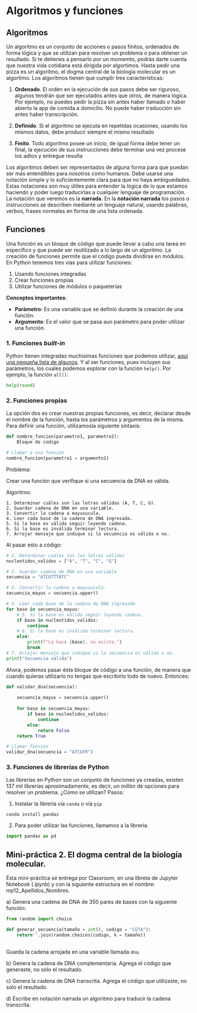 # Algoritmos y funciones

## Algoritmos
Un algoritmo es un conjunto de acciones o pasos finitos, ordenados de forma lógica y que se utilizan para resolver un problema o para obtener un resultado. Si te detienes a pensarlo por un momemto, podrás darte cuenta que nuestra vida cotidiana está dirigida por algortimos. Hasta pedir una pizza es un algoritmo, el dogma central de la biología molecular es un algortimo. Los algoritmos tienen que cumplir tres características:

1. **Ordenado**. El orden en la ejecución de sus pasos debe ser riguroso, algunos tendrán que ser ejecutados antes que otros, de manera lógica. Por ejemplo, no puedes pedir la pizza sin antes haber llamado o haber abierto la app de comida a domicilio. No puede haber traducción sin antes haber transcripción.

2. **Definido**. Si el algoritmo se ejecuta en repetidas ocasiones, usando los mismos datos, debe producir siempre el mismo resultado

3. **Finito**. Todo algoritmo posee un inicio, de igual forma debe tener un final, la ejecución de sus instrucciones debe terminar una vez procese los adtos y entregue resulta

Los algoritmos deben ser representados de alguna forma para que puedan ser más entendibles para nosotros como humanos. Debe usarse una notación simple y lo suficientemente clara para que no haya ambiguedades. Estas notaciones son muy útiles para entender la lógica de lo que estamos haciendo y poder luego traducirlas a cualquier lenguaje de programación. La notación que veremos es la **narrada**. En la **notación narrada** los pasos o instrucciones se describen mediante un lenguaje natural, usando palabras, verbos, frases normales en forma de una lista ordenada. 

## Funciones
Una función es un bloque de código que puede llevar a cabo una tarea en específico y que puede ser reutilizado a lo largo de un algoritmo. La creación de funciones permite que el código pueda dividirse en módulos. En Python tenemos tres vías para utilizar funciones: 

1. Usando funciones integradas
2. Crear funciones propias
3. Utilizar funciones de módulos o paqueterías

**Conceptos importantes**:

* **Parámetro**: Es una variable que se definió durante la creación de una función. 
* **Argumento**: Es el valor que se pasa aun parámetro para poder utilizar una función. 

### 1. Funciones *built-in* 
Python tienen integradas muchísimas funciones que podemos utilizar, [aquí una pequeña lista de algunos](https://docs.python.org/3/library/functions.html). Y al ser funciones, pues incluyen sus parámetros, los cuales podemos explorar con la función `help()`. Por ejemplo, la función `all()`:

```python
help(round)
```

### 2. Funciones propias
La opción dos es crear nuestras propias funciones, es decir, declarar desde el nombre de la función, hasta los parámetros y argumentos de la misma. Para definir una función, utilizamosla siguiente sintaxis: 

```python
def nombre_funcion(parametro1, parametro2):
    Bloque de codigo

# Llamar a una funcion
nombre_funcion(parametro1 = argumento1)
```

Problema: 

Crear una función que verifique si una secuencia de DNA es válida. 

Algoritmo:
```
1. Determinar cuáles son las letras válidas (A, T, C, G).
2. Guardar cadena de DNA en una variable.
3. Convertir la cadena a mayusucula.
4. Leer cada base de la cadena de DNA ingresada.
5. Si la base es válida seguir leyendo cadena. 
6. Si la base es inválida terminar lectura. 
7. Arrojar mensaje que indique si la secuencia es válida o no.
```

Al pasar esto a código: 

```python
# 1. Determinar cuales son las letras válidas
nucleotidos_validos = ["A", "T", "C", "G"]

# 2. Guardar cadena de DNA en una variable
secuencia = "ATCGTTTATC"

# 3. Convertir la cadena a mayusucula.
secuencia_mayus = secuencia.upper()

# 4. Leer cada base de la cadena de DNA ingresada. 
for base in secuencia_mayus:
    # 5. Si la base es válida seguir leyendo cadena.
    if base in nucleotidos_validos:
        continue 
    # 6. Si la base es inválida terminar lectura.
    else:
        print(f"La base {base}, no existe.")
        break
# 7. Arrojar mensaje que indique si la secuencia es válida o no.
print("Secuencia válida")
```

Ahora, podemos pasar éste bloque de código a una función, de manera que cuando quieras utilizarlo no tengas que escribirlo todo de nuevo. Entonces: 

```python
def validar_dna(secuencia):
    
    secuencia_mayus = secuencia.upper()
    
    for base in secuencia_mayus:
        if base in nucleotidos_validos:
            continue
        else:
            return False
    return True

# Llamar funcion 
validar_dna(secuencia = "ATCGFR")
```

### 3. Funciones de librerías de Python

Las librerías en Python son un conjunto de funciones ya creadas, existen 137 mil librerías aproximadamente, es decir, un millón de opciones para resolver un problema. ¿Cómo se utilizan? Pasos: 

1. Instalar la librería vía `conda` o vía `pip`

```
conda install pandas
```
2. Para poder utilizar las funciones, llamamos a la librería. 

```python
import pandas as pd
```

## Mini-práctica 2. El dogma central de la biología molecular.

Ésta mini-práctica se entrega por Classroom, en una libreta de Jupyter Notebook (.ipynb) y con la siguiente estructura en el nombre: mp12_Apellidos_Nombres.

a) Genera una cadena de DNA de 350 pares de bases con la siguiente función:

```python
from random import choice

def generar_secuencia(tamaño = int(), codigo = "CGTA"):
    return''.join(random.choices(codigo, k = tamaño))
    
```

Guarda la cadena arrojada en una variable llamada `dna`. 

b) Genera la cadena de DNA complementaria. Agrega el código que generaste, no sólo el resultado. 

c) Genera la cadena de DNA transcrita. Agrega el código que utilizaste, no solo el resultado.

d) Escribe en notación narrada un algoritmo para traducir la cadena transcrita.
